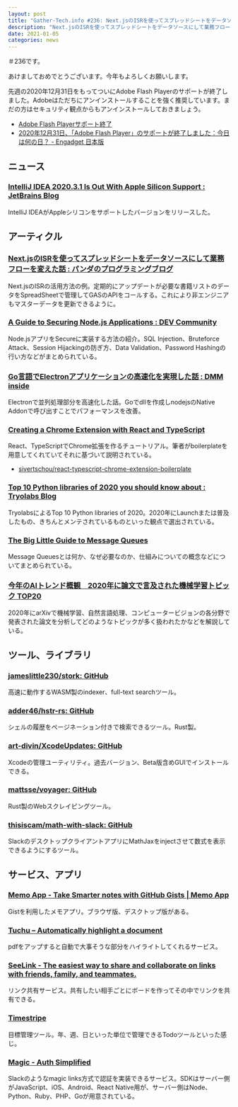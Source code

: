 ```yaml
---
layout: post
title: "Gather-Tech.info #236: Next.jsのISRを使ってスプレッドシートをデータソースにして業務フローを変えた話、A Guide to Securing Node.js Applications など"
description: "Next.jsのISRを使ってスプレッドシートをデータソースにして業務フローを変えた話、A Guide to Securing Node.js Applications など"
date: 2021-01-05
categories: news
---
```


＃236です。

あけましておめでとうございます。今年もよろしくお願いします。

先週の2020年12月31日をもってついにAdobe Flash Playerのサポートが終了しました。Adobeはただちにアンインストールすることを強く推奨しています。まだの方はセキュリティ観点からもアンインストールしておきましょう。

- [Adobe Flash Playerサポート終了](https://www.adobe.com/jp/products/flashplayer/end-of-life.html)
- [2020年12月31日、「Adobe Flash Player」のサポートが終了しました：今日は何の日？ - Engadget 日本版](https://japanese.engadget.com/today-203000382.html)

## ニュース

### [IntelliJ IDEA 2020.3.1 Is Out With Apple Silicon Support : JetBrains Blog](https://blog.jetbrains.com/idea/2020/12/intellij-idea-2020-3-1/)

IntelliJ IDEAがAppleシリコンをサポートしたバージョンをリリースした。

## アーティクル

### [Next.jsのISRを使ってスプレッドシートをデータソースにして業務フローを変えた話 : パンダのプログラミングブログ](https://panda-program.com/posts/nextjs-isr-spreadsheet)

Next.jsのISRの活用方法の例。定期的にアップデートが必要な書籍リストのデータをSpreadSheetで管理してGASのAPIをコールする。これにより非エンジニアもマスターデータを更新できるように。

### [A Guide to Securing Node.js Applications : DEV Community](https://dev.to/shaikhshahid/a-guide-to-securing-node-js-applications-4bcc)

Node.jsアプリをSecureに実装する方法の紹介。SQL Injection、Bruteforce Attack、Session Hijackingの防ぎ方、Data Validation、Password Hashingの行い方などがまとめられている。

### [Go言語でElectronアプリケーションの高速化を実現した話 : DMM inside](https://inside.dmm.com/entry/2020/12/23/go-electron)

Electronで並列処理部分を高速化した話。Goでdllを作成しnodejsのNative Addonで呼び出すことでパフォーマンスを改善。

### [Creating a Chrome Extension with React and TypeScript](https://react.christmas/2020/12)

React、TypeScriptでChrome拡張を作るチュートリアル。筆者がboilerplateを用意してくれていてそれに基づいて説明されている。

- [sivertschou/react-typescript-chrome-extension-boilerplate](https://github.com/sivertschou/react-typescript-chrome-extension-boilerplate)

### [Top 10 Python libraries of 2020 you should know about : Tryolabs Blog](https://tryolabs.com/blog/2020/12/21/top-10-python-libraries-of-2020/)

TryolabsによるTop 10 Python libraries of 2020。2020年にLaunchまたは普及したもの、きちんとメンテされているものといった観点で選出されている。

### [The Big Little Guide to Message Queues](https://sudhir.io/the-big-little-guide-to-message-queues/)

Message Queuesとは何か、なぜ必要なのか、仕組みについての概念などについてまとめられている。

### [今年のAIトレンド概観　2020年に論文で言及された機械学習トピック TOP20](https://ja.stateofaiguides.com/20201228-most-frequently-mentioned-ml-topics-2020/)

2020年にarXivで機械学習、自然言語処理、コンピュータービジョンの各分野で発表された論文を分析してどのようなトピックが多く扱われたかなどを解説している。

## ツール、ライブラリ

### [jameslittle230/stork: GitHub](https://github.com/jameslittle230/stork)

高速に動作するWASM製のindexer、full-text searchツール。

### [adder46/hstr-rs: GitHub](https://github.com/adder46/hstr-rs)

シェルの履歴をページネーション付きで検索できるツール。Rust製。

### [art-divin/XcodeUpdates: GitHub](https://github.com/art-divin/XcodeUpdates)

Xcodeの管理ユーティリティ。過去バージョン、Beta版含めGUIでインストールできる。

### [mattsse/voyager: GitHub](https://github.com/mattsse/voyager)

Rust製のWebスクレイピングツール。

### [thisiscam/math-with-slack: GitHub](https://github.com/thisiscam/math-with-slack)

SlackのデスクトップクライアントアプリにMathJaxをinjectさせて数式を表示できるようにするツール。

## サービス、アプリ

### [Memo App - Take Smarter notes with GitHub Gists | Memo App](https://usememo.com/)

Gistを利用したメモアプリ。ブラウザ版、デスクトップ版がある。

### [Tuchu – Automatically highlight a document](https://tuchu.app/)

pdfをアップすると自動で大事そうな部分をハイライトしてくれるサービス。

### [SeeLink - The easiest way to share and collaborate on links with friends, family, and teammates.](https://www.seelink.app/)

リンク共有サービス。共有したい相手ごとにボードを作ってその中でリンクを共有できる。

### [Timestripe](https://timestripe.com/)

目標管理ツール。年、週、日といった単位で管理できるTodoツールといった感じ。

### [Magic - Auth Simplified](https://magic.link/)

Slackのようなmagic links方式で認証を実装できるサービス。SDKはサーバー側がJavaScript、iOS、Android、React Native用が、サーバー側はNode、Python、Ruby、PHP、Goが用意されている。

